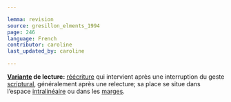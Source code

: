 ```yaml
---

lemma: revision
source: gresillon_elments_1994
page: 246
language: French
contributor: caroline
last_updated_by: caroline

---
```


**[Variante](variant.html) de lecture:** [réécriture](rewriting.html) qui intervient après une interruption du geste [scriptural](scriptability.html), généralement après une relecture; sa place se situe dans l’espace [intralinéaire](intralinear.html) ou dans les [marges](margin.html).
